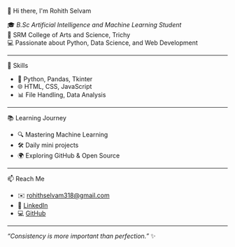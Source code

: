👋 Hi there, I'm Rohith Selvam


🎓 *B.Sc Artificial Intelligence and Machine Learning Student*  
🏫 SRM College of Arts and Science, Trichy  
💻 Passionate about Python, Data Science, and Web Development  

---

🚀 Skills
- 🐍 Python, Pandas, Tkinter  
- 🌐 HTML, CSS, JavaScript  
- 📊 File Handling, Data Analysis  

---

📚 Learning Journey
- 🔍 Mastering Machine Learning  
- 🛠 Daily mini projects  
- 🌍 Exploring GitHub & Open Source  

---


📫 Reach Me
- ✉️ rohithselvam318@gmail.com  
- 🔗 [LinkedIn](https://www.linkedin.com/in/selvam-s-rohith290308)  
- 💻 [GitHub](https://github.com/rocodeti)

---

_“Consistency is more important than perfection.”_ ✨
